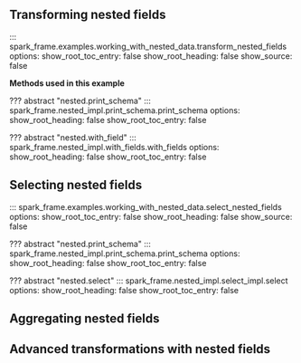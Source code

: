 ## Transforming nested fields

::: spark_frame.examples.working_with_nested_data.transform_nested_fields
    options:
        show_root_toc_entry: false
        show_root_heading: false
        show_source: false

**Methods used in this example**

??? abstract "nested.print_schema"
    ::: spark_frame.nested_impl.print_schema.print_schema
        options:
            show_root_heading: false
            show_root_toc_entry: false

??? abstract "nested.with_field"
    ::: spark_frame.nested_impl.with_fields.with_fields
        options:
            show_root_heading: false
            show_root_toc_entry: false


## Selecting nested fields

::: spark_frame.examples.working_with_nested_data.select_nested_fields
    options:
        show_root_toc_entry: false
        show_root_heading: false
        show_source: false

??? abstract "nested.print_schema"
    ::: spark_frame.nested_impl.print_schema.print_schema
        options:
            show_root_heading: false
            show_root_toc_entry: false

??? abstract "nested.select"
    ::: spark_frame.nested_impl.select_impl.select
        options:
            show_root_heading: false
            show_root_toc_entry: false


## Aggregating nested fields



## Advanced transformations with nested fields


